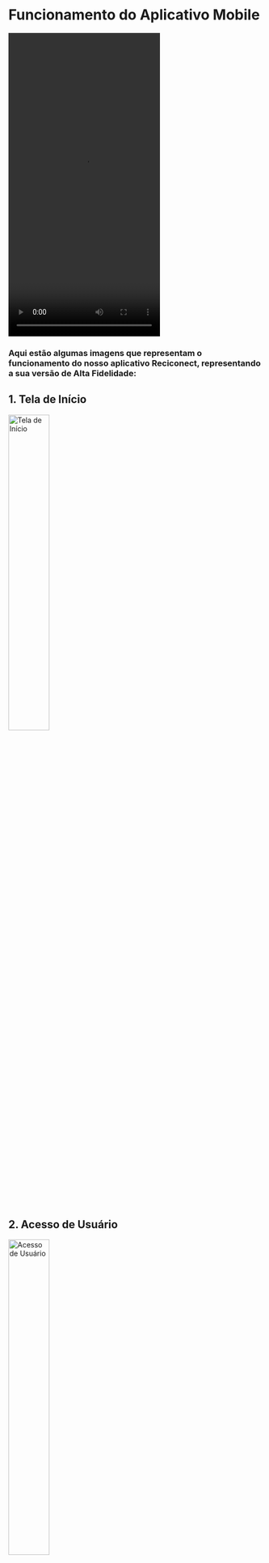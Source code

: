 # Funcionamento do Aplicativo Mobile

<video width="300" height="600" controls>
  <source src="telas/VIDEO.mp4" type="video/mp4">
  Seu navegador não suporta o formato do vídeo.
</video>

### Aqui estão algumas imagens que representam o funcionamento do nosso aplicativo Reciconect, representando a sua versão de Alta Fidelidade:

## 1. **Tela de Início**

  <img src="telas/CADASTRO.png" alt="Tela de Início" width="40%">

## 2. **Acesso de Usuário**

  <img src="telas/LOGIN.png" alt="Acesso de Usuário" width="40%">

### **Telas de Usuário Reciclador**

  <table>
    <tr>
      <td>
      <figure>
        <img src="telas/SOLICITANTE.png" alt="Acesso de Reciclador" width="70%">
        <figcaption>Figura 1 - Tela inicial Reciclador</figcaption>
      <td>
      <figure>
        <img src="telas/SOLICITANTE - USER.png" alt="Acesso de Usuário" width="70%">
        <figcaption>Figura 2 - Tela inicial - Menu</figcaption>
      </td>
    </tr>
    <tr>
      <td>
      <figure>
        <img src="telas/SOLICITANTE - HISTORICO.png" alt="Acesso de Usuário" width="70%">
        <figcaption>Figura 3 - Tela histórico Reciclador</figcaption>
      </td>
      <td>
      <figure>
        <img src="telas/SOLICITANTE - HISTORICO - USER.png" alt="Acesso de Usuário" width="70%">
        <figcaption>Figura 4 - Tela histórico - Menu</figcaption>
      </td>
    </tr>
    <tr>
      <td>
      <figure>
        <img src="telas/SOLICITANTE - PENDENTES.png" alt="Acesso de Usuário" width="70%">
        <figcaption>Figura 5 - Tela pendentes Reciclador</figcaption>
      </td>
      <td>
      <figure>
        <img src="telas/SOLICITANTE - PENDENTES - USER.png" alt="Acesso de Usuário" width="70%">
        <figcaption>Figura 6 - Tela pendentes - Menu</figcaption>
      </td>
    </tr>
    <tr>
      <td>
      <figure>
        <img src="telas/SOLICITANTE - RESERVADOS.png" alt="Acesso de Usuário" width="70%">
        <figcaption>Figura 7 - Tela reservados Reciclador</figcaption>
      </td>
      <td>
      <figure>
        <img src="telas/SOLICITANTE - RESERVADOS - USER.png" alt="Acesso de Usuário" width="70%">
        <figcaption>Figura 8 - Tela reservados - Menu</figcaption>
      </td>
    </tr>
    <tr>
      <td>
      <figure>
        <img src="telas/SOLICITANTE - FINALIZADOS.png" alt="Acesso de Usuário" width="70%">
        <figcaption>Figura 9 - Tela finalizados Reciclador</figcaption>
      </td>
      <td>
      <figure>
        <img src="telas/SOLICITANTE - FINALIZADOS - USER.png" alt="Acesso de Usuário" width="70%">
        <figcaption>Figura 10 - Tela finalizados - Menu</figcaption>
      </td>
    </tr>
    <tr>
      <td>
      <figure>
        <img src="telas/SOLICITANTE - COLETA.png" alt="Acesso de Usuário" width="70%">
        <figcaption>Figura 11 - Tela coleta Reciclador</figcaption>
      </td>
      <td>
      <figure>
        <img src="telas/SOLICITANTE - COLETA - USER.png" alt="Acesso de Usuário" width="70%">
        <figcaption>Figura 12 - Tela coleta - Menu</figcaption>
      </td>
    </tr>
  </table>
<br><br>


### **Telas de Usuário Coletor**

  <table>
    <tr>
      <td>
      <figure>
        <img src="telas/COLETOR.png" alt="Acesso de Reciclador" width="70%">
        <figcaption>Figura 13 - Tela coleta Usuário</figcaption>
      <td>
      <figure>
        <img src="telas/COLETOR - USER.png" alt="Acesso de Usuário" width="70%">
        <figcaption>Figura 14 - Tela coleta - Menu</figcaption>
      </td>
    </tr>
    <tr>
      <td>
      <figure>
        <img src="telas/COLETOR - HISTORICO.png" alt="Acesso de Reciclador" width="70%">
        <figcaption>Figura 15 - Tela histórico Reciclador</figcaption>
      <td>
      <figure>
        <img src="telas/COLETOR - HISTORICO - USER.png" alt="Acesso de Usuário" width="70%">
        <figcaption>Figura 16 - Tela histórico - Menu</figcaption>
      </td>
    </tr>
    <tr>
      <td>
      <figure>
        <img src="telas/COLETOR - RESERVADOS.png" alt="Acesso de Reciclador" width="70%">
        <figcaption>Figura 17 - Tela reservados Reciclador</figcaption>
      <td>
      <figure>
        <img src="telas/COLETOR - RESERVADOS - USER.png" alt="Acesso de Usuário" width="70%">
        <figcaption>Figura 18 - Tela reservados - Menu</figcaption>
      </td>
    </tr>
    <tr>
      <td>
      <figure>
        <img src="telas/COLETOR - FINALIZADOS.png" alt="Acesso de Reciclador" width="70%">
        <figcaption>Figura 19 - Tela finalizados Reciclador</figcaption>
      <td>
      <figure>
        <img src="telas/COLETOR - FINALIZADOS - USER.png" alt="Acesso de Usuário" width="70%">
        <figcaption>Figura 20 - Tela finalizados - Menu</figcaption>
      </td>
    </tr>
    <tr>
      <td>
      <figure>
        <img src="telas/COLETOR - ICONE - CLICK1.png" alt="Acesso de Reciclador" width="70%">
        <figcaption>Figura 21 - Tela coleta Reciclador</figcaption>
      <td>
      <figure>
        <img src="telas/COLETOR - ICONE - CLICK1 - USER.png" alt="Acesso de Usuário" width="70%">
        <figcaption>Figura 22 - Tela coleta - Menu</figcaption>
      </td>
    </tr>
    <tr>
      <td>
      <figure>
        <img src="telas/COLETOR - ICONE - CLICK2.png" alt="Acesso de Reciclador" width="70%">
        <figcaption>Figura 23 - Tela coleta Reciclador</figcaption>
      <td>
      <figure>
        <img src="telas/COLETOR - ICONE - CLICK2 - USER.png" alt="Acesso de Usuário" width="70%">
        <figcaption>Figura 24 - Tela coleta - Menu</figcaption>
      </td>
    </tr>
    <tr>
      <td>
      <figure>
        <img src="telas/COLETOR - ICONE - CLICK3.png" alt="Acesso de Reciclador" width="70%">
        <figcaption>Figura 25 - Tela coleta Reciclador</figcaption>
      <td>
      <figure>
        <img src="telas/COLETOR - ICONE - CLICK3 - USER.png" alt="Acesso de Usuário" width="70%">
        <figcaption>Figura 26 - Tela coleta - Menu</figcaption>
      </td>
    </tr>
    <tr>
      <td>
      <figure>
        <img src="telas/COLETOR - ICONE - CLICK4.png" alt="Acesso de Reciclador" width="70%">
        <figcaption>Figura 27 - Tela coleta Reciclador</figcaption>
      <td>
      <figure>
        <img src="telas/COLETOR - ICONE - CLICK4 - USER.png" alt="Acesso de Usuário" width="70%">
        <figcaption>Figura 28 - Tela coleta - Menu</figcaption>
      </td>
    </tr>
    <tr>
      <td>
      <figure>
        <img src="telas/COLETOR - ICONE - CLICK5.png" alt="Acesso de Reciclador" width="70%">
        <figcaption>Figura 29 - Tela coleta Reciclador</figcaption>
      <td>
      <figure>
        <img src="telas/COLETOR - ICONE - CLICK5 - USER.png" alt="Acesso de Usuário" width="70%">
        <figcaption>Figura 30 - Tela coleta Usuário</figcaption>
      </td>
    </tr>
  </table>
